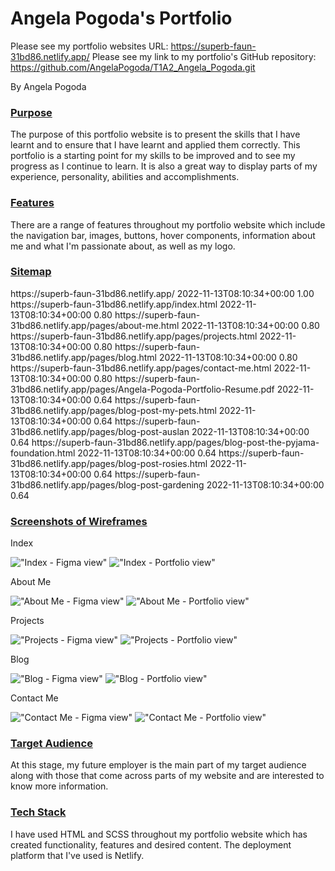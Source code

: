 # Angela Pogoda's Portfolio
Please see my portfolio websites URL: https://superb-faun-31bd86.netlify.app/
Please see my link to my portfolio's GitHub repository: https://github.com/AngelaPogoda/T1A2_Angela_Pogoda.git

By Angela Pogoda 

### <u>**Purpose**</u>
The purpose of this portfolio website is to present the skills that I have learnt and to ensure that I have learnt and applied them correctly. This portfolio is a starting point for my skills to be improved and to see my progress as I continue to learn. It is also a great way to display parts of my experience, personality, abilities and accomplishments.

### <u>**Features**</u>
There are a range of features throughout my portfolio website which include the navigation bar, images, buttons, hover components, information about me and what I'm passionate about, as well as my logo. 

### <u>**Sitemap**</u>
<urlset xmlns="http://www.sitemaps.org/schemas/sitemap/0.9" xmlns:xsi="http://www.w3.org/2001/XMLSchema-instance" xsi:schemaLocation="http://www.sitemaps.org/schemas/sitemap/0.9 http://www.sitemaps.org/schemas/sitemap/0.9/sitemap.xsd">
<url>
<loc>https://superb-faun-31bd86.netlify.app/</loc>
<lastmod>2022-11-13T08:10:34+00:00</lastmod>
<priority>1.00</priority>
</url>
<url>
<loc>https://superb-faun-31bd86.netlify.app/index.html</loc>
<lastmod>2022-11-13T08:10:34+00:00</lastmod>
<priority>0.80</priority>
</url>
<url>
<loc>https://superb-faun-31bd86.netlify.app/pages/about-me.html</loc>
<lastmod>2022-11-13T08:10:34+00:00</lastmod>
<priority>0.80</priority>
</url>
<url>
<loc>https://superb-faun-31bd86.netlify.app/pages/projects.html</loc>
<lastmod>2022-11-13T08:10:34+00:00</lastmod>
<priority>0.80</priority>
</url>
<url>
<loc>https://superb-faun-31bd86.netlify.app/pages/blog.html</loc>
<lastmod>2022-11-13T08:10:34+00:00</lastmod>
<priority>0.80</priority>
</url>
<url>
<loc>https://superb-faun-31bd86.netlify.app/pages/contact-me.html</loc>
<lastmod>2022-11-13T08:10:34+00:00</lastmod>
<priority>0.80</priority>
</url>
<url>
<loc>https://superb-faun-31bd86.netlify.app/pages/Angela-Pogoda-Portfolio-Resume.pdf</loc>
<lastmod>2022-11-13T08:10:34+00:00</lastmod>
<priority>0.64</priority>
</url>
<url>
<loc>https://superb-faun-31bd86.netlify.app/pages/blog-post-my-pets.html</loc>
<lastmod>2022-11-13T08:10:34+00:00</lastmod>
<priority>0.64</priority>
</url>
<url>
<loc>https://superb-faun-31bd86.netlify.app/pages/blog-post-auslan</loc>
<lastmod>2022-11-13T08:10:34+00:00</lastmod>
<priority>0.64</priority>
</url>
<url>
<loc>https://superb-faun-31bd86.netlify.app/pages/blog-post-the-pyjama-foundation.html</loc>
<lastmod>2022-11-13T08:10:34+00:00</lastmod>
<priority>0.64</priority>
</url>
<url>
<loc>https://superb-faun-31bd86.netlify.app/pages/blog-post-rosies.html</loc>
<lastmod>2022-11-13T08:10:34+00:00</lastmod>
<priority>0.64</priority>
</url>
<url>
<loc>https://superb-faun-31bd86.netlify.app/pages/blog-post-gardening</loc>
<lastmod>2022-11-13T08:10:34+00:00</lastmod>
<priority>0.64</priority>
</url>
</urlset>

### <u>**Screenshots of Wireframes**</u>
Index

!["Index - Figma view"](./images/Figma-index-page.png)
!["Index - Portfolio view"](./images/Portfolio-index-page.png)

About Me

!["About Me - Figma view"](./images/Figma-about-me-page.png)
!["About Me - Portfolio view"](./images/Portfolio-about-me-page.png)

Projects

!["Projects - Figma view"](./images/Figma-projects-page.png)
!["Projects - Portfolio view"](./images/Portfolio-projects-page.png)

Blog

!["Blog - Figma view"](./images/Figma-blog-page.png)
!["Blog - Portfolio view"](./images/Portfolio-blog-page.png)

Contact Me

!["Contact Me - Figma view"](./images/Figma-contact-me-page.png)
!["Contact Me - Portfolio view"](./images/Portfolio-contact-me-page.png)

### <u>**Target Audience**</u>
At this stage, my future employer is the main part of my target audience along with those that come across parts of my website and are interested to know more information. 

### <u>**Tech Stack**</u>
I have used HTML and SCSS throughout my portfolio website which has created functionality, features and desired content.
The deployment platform that I've used is Netlify. 